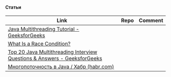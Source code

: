

#### Статьи
| Link                                                                                                                                                              | Repo | Comment |
| ----------------------------------------------------------------------------------------------------------------------------------------------------------------- | ---- | ------- |
| [Java Multithreading Tutorial - GeeksforGeeks](https://www.geeksforgeeks.org/java-multithreading-tutorial/)                                                       |      |         |
| [What Is a Race Condition?](https://www.baeldung.com/cs/race-conditions)                                                                                          |      |         |
| [Top 20 Java Multithreading Interview Questions & Answers - GeeksforGeeks](https://www.geeksforgeeks.org/top-20-java-multithreading-interview-questions-answers/) |      |         |
| [Многопоточность в Java / Хабр (habr.com)](https://habr.com/ru/articles/164487/)                                                                                                                                                                  |      |         |
